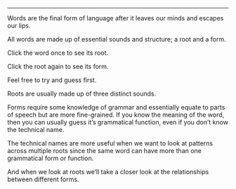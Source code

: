 ---
Words are the final form of language after it leaves our minds and escapes our lips.  

All words are made up of essential sounds and structure; a root and a form. 

Click the word once to see its root. 

Click the root again to see its form.

Feel free to try and guess first.

Roots are usually made up of three distinct sounds.

Forms require some knowledge of grammar and essentially equate to parts of speech but are more fine-grained. If you know the meaning of the word, then you can usually guess it’s grammatical function, even if you don’t know the technical name. 

The technical names are more useful when we want to look at patterns across multiple roots since the same word can have more than one grammatical form or function. 

And when we look at roots we’ll take a closer look at the relationships between different forms.


